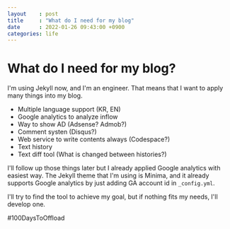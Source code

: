 ```yaml
---
layout    : post
title     : "What do I need for my blog"
date      : 2022-01-26 09:43:00 +0900
categories: life
---
```


# What do I need for my blog?

I'm using Jekyll now, and I'm an engineer. That means that I want to apply many things into my blog.

* Multiple language support (KR, EN)
* Google analytics to analyze inflow
* Way to show AD (Adsense? Admob?)
* Comment systen (Disqus?)
* Web service to write contents always (Codespace?)
* Text history
* Text diff tool (What is changed between histories?)

I'll follow up those things later but I already applied Google analytics with easiest way.
The Jekyll theme that I'm using is Minima, and it already supports Google analytics by just adding GA account id in `_config.yml`.

I'll try to find the tool to achieve my goal, but if nothing fits my needs, I'll develop one.

#100DaysToOffload
